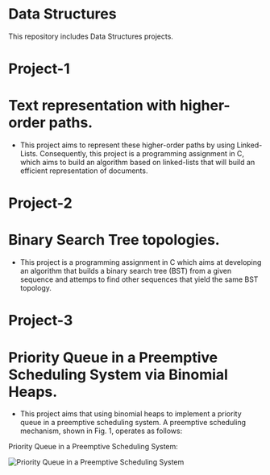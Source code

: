 # Data Structures
  This repository includes Data Structures projects.
  
   # Project-1
   # Text representation with higher-order paths.
   * This project aims to represent these higher-order paths by using 
   Linked-Lists. Consequently, this project is a programming assignment in C, which aims to build an algorithm based on linked-lists that      will build an efficient representation of documents.
   
   # Project-2
   # Binary Search Tree topologies.
   * This project is a programming assignment in C which aims at developing an algorithm that
     builds a binary search tree (BST) from a given sequence and attemps to find other sequences
     that yield the same BST topology.
     
   # Project-3
   # Priority Queue in a Preemptive Scheduling System via Binomial Heaps.
   * This project aims that using binomial heaps to implement a priority queue in a preemptive scheduling system.  A preemptive scheduling    mechanism, shown in Fig. 1, operates as follows:
   
   Priority Queue in a Preemptive Scheduling System:
   
   ![Priority Queue in a Preemptive Scheduling System](https://drive.google.com/uc?export=view&id=11zespD-aFab0DwY9UaEyjbwNVvktduSb)
   
   
   
   
   
   
                                             
